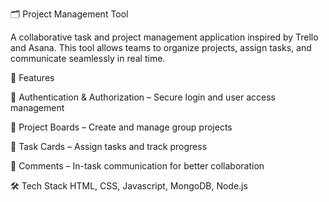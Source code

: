 🗂 Project Management Tool

A collaborative task and project management application inspired by Trello and Asana.
This tool allows teams to organize projects, assign tasks, and communicate seamlessly in real time.

🚀 Features

🔐 Authentication & Authorization – Secure login and user access management

📂 Project Boards – Create and manage group projects

📝 Task Cards – Assign tasks and track progress

💬 Comments – In-task communication for better collaboration

🛠 Tech Stack
HTML, CSS, Javascript, MongoDB, Node.js
